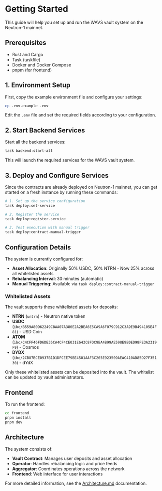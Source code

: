 # Getting Started

This guide will help you set up and run the WAVS vault system on the Neutron-1 mainnet.

## Prerequisites

- Rust and Cargo
- Task (taskfile)
- Docker and Docker Compose
- pnpm (for frontend)

## 1. Environment Setup

First, copy the example environment file and configure your settings:

```bash
cp .env.example .env
```

Edit the `.env` file and set the required fields according to your configuration.

## 2. Start Backend Services

Start all the backend services:

```bash
task backend:start-all
```

This will launch the required services for the WAVS vault system.

## 3. Deploy and Configure Services

Since the contracts are already deployed on Neutron-1 mainnet, you can get started on a fresh instance by running these commands:

```bash
# 1. Set up the service configuration
task deploy:set-service

# 2. Register the service
task deploy:register-service

# 3. Test execution with manual trigger
task deploy:contract-manual-trigger
```

## Configuration Details

The system is currently configured for:
- **Asset Allocation**: Originally 50% USDC, 50% NTRN - Now 25% across all whitelisted assets
- **Rebalancing Interval**: 30 minutes (automatic)
- **Manual Triggering**: Available via `task deploy:contract-manual-trigger`

### Whitelisted Assets

The vault supports these whitelisted assets for deposits:
- **NTRN** (`untrn`) - Neutron native token
- **USDC** (`ibc/B559A80D62249C8AA07A380E2A2BEA6E5CA9A6F079C912C3A9E9B494105E4F81`) - USD Coin
- **ATOM** (`ibc/C4CFF46FD6DE35CA4CF4CE031E643C8FDC9BA4B99AE598E9B0ED98FE3A2319F9`) - Cosmos
- **DYDX** (`ibc/2CB87BCE0937B1D1DFCEE79BE4501AAF3C265E923509AEAC410AD85D27F35130`) - dYdX

Only these whitelisted assets can be deposited into the vault. The whitelist can be updated by vault administrators.

## Frontend

To run the frontend:

```bash
cd frontend
pnpm install
pnpm dev
```

## Architecture

The system consists of:
- **Vault Contract**: Manages user deposits and asset allocation
- **Operator**: Handles rebalancing logic and price feeds
- **Aggregator**: Coordinates operations across the network
- **Frontend**: Web interface for user interactions

For more detailed information, see the [Architecture.md](Architecture.md) documentation.